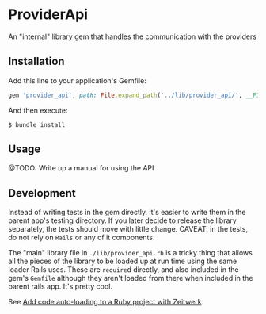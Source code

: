 # ProviderApi

An "internal" library gem that handles the communication with the providers

## Installation

Add this line to your application's Gemfile:

```ruby
gem 'provider_api', path: File.expand_path('../lib/provider_api/', __FILE__)
```

And then execute:

    $ bundle install

## Usage

@TODO: Write up a manual for using the API 

## Development

Instead of writing tests in the gem directly, it's easier to write them in the parent app's testing directory. If you later decide to release the library separately, the tests should move with little change. CAVEAT: in the tests, do not rely on `Rails` or any of it components.

The "main" library file in `./lib/provider_api.rb` is a tricky thing that allows all the pieces of the library to be loaded up at run time using the same loader Rails uses. These are `require`d directly, and also included in the gem's `Gemfile` although they aren't loaded from there when included in the parent rails app. It's pretty cool.

See [Add code auto-loading to a Ruby project with Zeitwerk](https://thurlow.io/ruby/2019/11/17/add-code-auto-loading-to-a-ruby-project-with-zeitwerk.html "A nice way to use autoloading in plain old Ruby gems like Rails does!")

